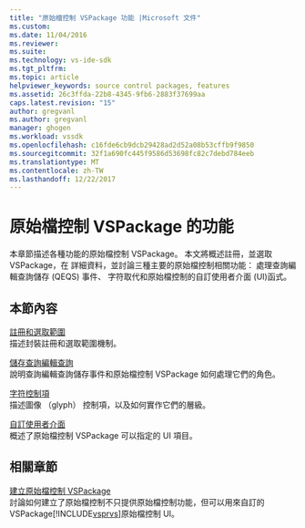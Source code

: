 ```yaml
---
title: "原始檔控制 VSPackage 功能 |Microsoft 文件"
ms.custom: 
ms.date: 11/04/2016
ms.reviewer: 
ms.suite: 
ms.technology: vs-ide-sdk
ms.tgt_pltfrm: 
ms.topic: article
helpviewer_keywords: source control packages, features
ms.assetid: 26c3ffda-22b8-4345-9fb6-2883f37699aa
caps.latest.revision: "15"
author: gregvanl
ms.author: gregvanl
manager: ghogen
ms.workload: vssdk
ms.openlocfilehash: c16fde6cb9dcb29428ad2d52a08b53cffb9f9850
ms.sourcegitcommit: 32f1a690fc445f9586d53698fc82c7debd784eeb
ms.translationtype: MT
ms.contentlocale: zh-TW
ms.lasthandoff: 12/22/2017
---
```

# <a name="source-control-vspackage-features"></a>原始檔控制 VSPackage 的功能
本章節描述各種功能的原始檔控制 VSPackage。 本文將概述註冊，並選取 VSPackage，在 詳細資料，並討論三種主要的原始檔控制相關功能： 處理查詢編輯查詢儲存 (QEQS) 事件、 字符取代和原始檔控制的自訂使用者介面 (UI)函式。  
  
## <a name="in-this-section"></a>本節內容  
 [註冊和選取範圍](../../extensibility/internals/registration-and-selection-source-control-vspackage.md)  
 描述封裝註冊和選取範圍機制。  
  
 [儲存查詢編輯查詢](../../extensibility/internals/query-edit-query-save-source-control-vspackage.md)  
 說明查詢編輯查詢儲存事件和原始檔控制 VSPackage 如何處理它們的角色。  
  
 [字符控制項](../../extensibility/internals/glyph-control-source-control-vspackage.md)  
 描述圖像 （glyph） 控制項，以及如何實作它們的層級。  
  
 [自訂使用者介面](../../extensibility/internals/custom-user-interface-source-control-vspackage.md)  
 概述了原始檔控制 VSPackage 可以指定的 UI 項目。  
  
## <a name="related-sections"></a>相關章節  
 [建立原始檔控制 VSPackage](../../extensibility/internals/creating-a-source-control-vspackage.md)  
 討論如何建立了原始檔控制不只提供原始檔控制功能，但可以用來自訂的 VSPackage[!INCLUDE[vsprvs](../../code-quality/includes/vsprvs_md.md)]原始檔控制 UI。